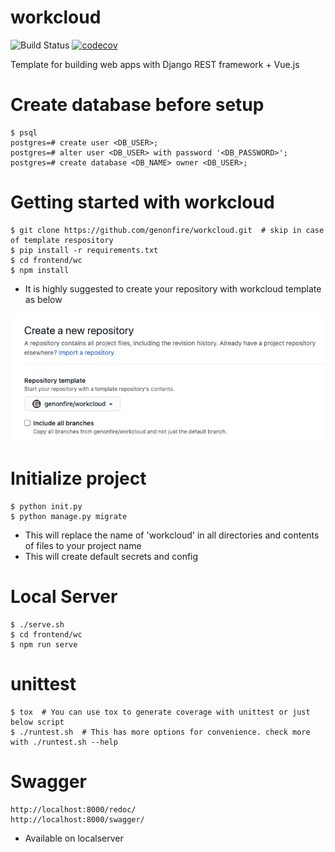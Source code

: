 # workcloud
![Build Status](https://github.com/genonfire/workcloud/actions/workflows/backend.yml/badge.svg?branch=master)
 [![codecov](https://codecov.io/gh/genonfire/workcloud/branch/master/graph/badge.svg)](https://codecov.io/gh/genonfire/workcloud)

Template for building web apps with Django REST framework + Vue.js


# Create database before setup

    $ psql
    postgres=# create user <DB_USER>;
    postgres=# alter user <DB_USER> with password '<DB_PASSWORD>';
    postgres=# create database <DB_NAME> owner <DB_USER>;


# Getting started with workcloud

    $ git clone https://github.com/genonfire/workcloud.git  # skip in case of template respository
    $ pip install -r requirements.txt
    $ cd frontend/wc
    $ npm install

- It is highly suggested to create your repository with workcloud template as below

![screenshot](docs/template_repository.png?raw=true "screenshot")


# Initialize project

    $ python init.py
    $ python manage.py migrate

- This will replace the name of 'workcloud' in all directories and contents of files to your project name
- This will create default secrets and config


# Local Server

    $ ./serve.sh
    $ cd frontend/wc
    $ npm run serve


# unittest

    $ tox  # You can use tox to generate coverage with unittest or just below script
    $ ./runtest.sh  # This has more options for convenience. check more with ./runtest.sh --help


# Swagger

    http://localhost:8000/redoc/
    http://localhost:8000/swagger/

- Available on localserver
